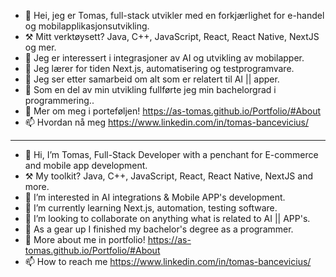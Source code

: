 - 👋  Hei, jeg er Tomas, full-stack utvikler med en forkjærlighet for e-handel og mobilapplikasjonsutvikling.
- ⚒️  Mitt verktøysett? Java, C++, JavaScript, React, React Native, NextJS og mer.
- 👀  Jeg er interessert i integrasjoner av AI og utvikling av mobilapper.
- 🌱  Jeg lærer for tiden Next.js, automatisering og testprogramvare.
- 💞️  Jeg ser etter samarbeid om alt som er relatert til AI || apper.
- 📜  Som en del av min utvikling fullførte jeg min bachelorgrad i programmering..
- 🧰  Mer om meg i porteføljen! https://as-tomas.github.io/Portfolio/#About
- 📫  Hvordan nå meg https://www.linkedin.com/in/tomas-bancevicius/
_______________________________________________________________________________________

- 👋  Hi, I’m Tomas, Full-Stack Developer with a penchant for E-commerce and mobile app development.
- ⚒️  My toolkit? Java, C++, JavaScript, React, React Native, NextJS and more.
- 👀  I’m interested in AI integrations & Mobile APP's development.
- 🌱  I’m currently learning Next.js, automation, testing software. 
- 💞️  I’m looking to collaborate on anything what is related to AI || APP's.
- 📜  As a gear up I finished my bachelor's degree as a programmer.
- 🧰  More about me in portfolio! https://as-tomas.github.io/Portfolio/#About
- 📫  How to reach me https://www.linkedin.com/in/tomas-bancevicius/


   

<!---
As-Tomas/As-Tomas is a ✨ special ✨ repository because its `README.md` (this file) appears on your GitHub profile.
You can click the Preview link to take a look at your changes.
--->

